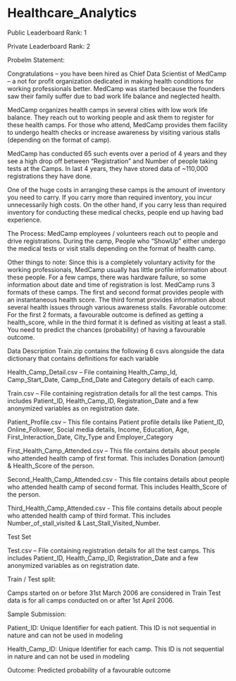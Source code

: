 # Healthcare_Analytics
Public Leaderboard Rank: 1

Private Leaderboard Rank: 2

Probelm Statement:

Congratulations – you have been hired as Chief Data Scientist of MedCamp – a not for profit organization dedicated in making health conditions for working professionals better. MedCamp was started because the founders saw their family suffer due to bad work life balance and neglected health.

MedCamp organizes health camps in several cities with low work life balance. They reach out to working people and ask them to register for these health camps. For those who attend, MedCamp provides them facility to undergo health checks or increase awareness by visiting various stalls (depending on the format of camp).

MedCamp has conducted 65 such events over a period of 4 years and they see a high drop off between “Registration” and Number of people taking tests at the Camps. In last 4 years, they have stored data of ~110,000 registrations they have done.

One of the huge costs in arranging these camps is the amount of inventory you need to carry. If you carry more than required inventory, you incur unnecessarily high costs. On the other hand, if you carry less than required inventory for conducting these medical checks, people end up having bad experience.

The Process: MedCamp employees / volunteers reach out to people and drive registrations. During the camp, People who “ShowUp” either undergo the medical tests or visit stalls depending on the format of health camp.

Other things to note: Since this is a completely voluntary activity for the working professionals, MedCamp usually has little profile information about these people. For a few camps, there was hardware failure, so some information about date and time of registration is lost. MedCamp runs 3 formats of these camps. The first and second format provides people with an instantaneous health score. The third format provides information about several health issues through various awareness stalls. Favorable outcome: For the first 2 formats, a favourable outcome is defined as getting a health_score, while in the third format it is defined as visiting at least a stall. You need to predict the chances (probability) of having a favourable outcome.

Data Description Train.zip contains the following 6 csvs alongside the data dictionary that contains definitions for each variable

Health_Camp_Detail.csv – File containing Health_Camp_Id, Camp_Start_Date, Camp_End_Date and Category details of each camp.

Train.csv – File containing registration details for all the test camps. This includes Patient_ID, Health_Camp_ID, Registration_Date and a few anonymized variables as on registration date.

Patient_Profile.csv – This file contains Patient profile details like Patient_ID, Online_Follower, Social media details, Income, Education, Age, First_Interaction_Date, City_Type and Employer_Category

First_Health_Camp_Attended.csv – This file contains details about people who attended health camp of first format. This includes Donation (amount) & Health_Score of the person.

Second_Health_Camp_Attended.csv - This file contains details about people who attended health camp of second format. This includes Health_Score of the person.

Third_Health_Camp_Attended.csv - This file contains details about people who attended health camp of third format. This includes Number_of_stall_visited & Last_Stall_Visited_Number.

Test Set

Test.csv – File containing registration details for all the test camps. This includes Patient_ID, Health_Camp_ID, Registration_Date and a few anonymized variables as on registration date.

Train / Test split:

Camps started on or before 31st March 2006 are considered in Train Test data is for all camps conducted on or after 1st April 2006.

Sample Submission:

Patient_ID: Unique Identifier for each patient. This ID is not sequential in nature and can not be used in modeling

Health_Camp_ID: Unique Identifier for each camp. This ID is not sequential in nature and can not be used in modeling

Outcome: Predicted probability of a favourable outcome

